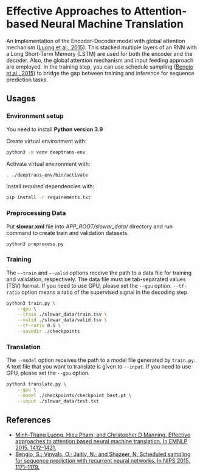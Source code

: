 # Effective Approaches to Attention-based Neural Machine Translation
An Implementation of the Encoder-Decoder model with global attention mechanism ([Luong et al., 2015](https://arxiv.org/pdf/1508.04025.pdf)). This stacked multiple layers of an RNN with a Long Short-Term Memory (LSTM) are used for both the encoder and the decoder. Also, the global attention mechanism and input feeding approach are employed. In the training step, you can use schedule sampling ([Bengio et al., 2015](https://arxiv.org/pdf/1506.03099.pdf)) to bridge the gap between training and inference for sequence prediction tasks.

## Usages
### Environment setup
You need to install **Python version 3.9**

Create virtual environment with:

```sh
python3 -m venv deeptrans-env
```

Activate virtual environment with:

```sh
. ./deeptrans-env/bin/activate
```
Install required dependencies with:

```sh
pip install -r requirements.txt
```

### Preprocessing Data
Put **slowar.xml** file into *APP_ROOT/slowar_data/* directory and run command to create train and validation datasets.

```sh
python3 preprocess.py
```

### Training
The `--train` and `--valid` options receive the path to a data file for training and validation, respectively. The data file must be tab-separated values (TSV) format. If you need to use GPU, please set the `--gpu` option. `--tf-ratio` option means a ratio of the supervised signal in the decoding step.

```sh
python3 train.py \
    --gpu \
    --train ./slowar_data/train.tsv \
    --valid ./slowar_data/valid.tsv \
    --tf-ratio 0.5 \
    --savedir ./checkpoints
```

### Translation
The `--model` option receives the path to a model file generated by `train.py`.  A text file that you want to translate is given to `--input`. If you need to use GPU, please set the `--gpu` option.

```sh
python3 translate.py \
    --gpu \
    --model ./checkpoints/checkpoint_best.pt \
    --input ./slowar_data/test.txt
```

## References
- [Minh-Thang Luong, Hieu Pham, and Christopher D Manning. Effective approaches to attention based neural machine translation. In EMNLP 2015, 1412–1421.](https://arxiv.org/pdf/1508.04025.pdf)
- [Bengio, S.; Vinyals, O.; Jaitly, N.; and Shazeer, N. Scheduled sampling for sequence prediction with recurrent neural networks. In NIPS 2015, 1171–1179.](https://arxiv.org/pdf/1506.03099.pdf)
